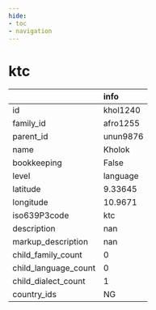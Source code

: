 ```yaml
---
hide:
- toc
- navigation
---
```

# ktc
|                      | info     |
|:---------------------|:---------|
| id                   | khol1240 |
| family_id            | afro1255 |
| parent_id            | unun9876 |
| name                 | Kholok   |
| bookkeeping          | False    |
| level                | language |
| latitude             | 9.33645  |
| longitude            | 10.9671  |
| iso639P3code         | ktc      |
| description          | nan      |
| markup_description   | nan      |
| child_family_count   | 0        |
| child_language_count | 0        |
| child_dialect_count  | 1        |
| country_ids          | NG       |